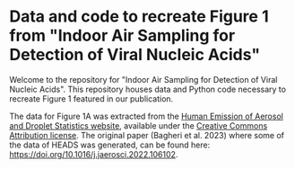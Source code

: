 # Data and code to recreate Figure 1 from "Indoor Air Sampling for Detection of Viral Nucleic Acids"

Welcome to the repository for "Indoor Air Sampling for Detection of Viral Nucleic Acids". This repository houses data and Python code necessary to recreate Figure 1 featured in our publication.

The data for Figure 1A was extracted from the [Human Emission of Aerosol and Droplet Statistics website](https://aerosol.ds.mpg.de/en/), available under the [Creative Commons Attribution license](https://creativecommons.org/licenses/by/4.0/). The original paper (Bagheri et al. 2023) where some of the data of HEADS was generated, can be found here: https://doi.org/10.1016/j.jaerosci.2022.106102.
